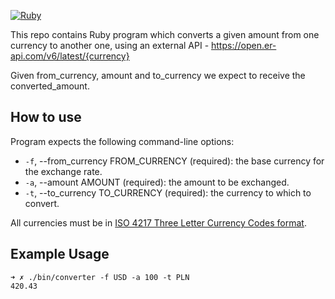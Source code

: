 [![Ruby](https://img.shields.io/badge/ruby-3.1.2-brightgreen.svg)](https://www.ruby-lang.org/en/news/2022/04/12/ruby-3-1-2-released/)

This repo contains Ruby program which converts a given amount from one currency to another one, using an
external API - https://open.er-api.com/v6/latest/{currency}

Given from_currency, amount and to_currency we expect to receive the converted_amount.

## How to use
Program expects the following command-line options:

- `-f`, --from_currency FROM_CURRENCY (required): the base currency for the exchange rate.
- `-a`, --amount AMOUNT (required): the amount to be exchanged.
- `-t`, --to_currency TO_CURRENCY (required): the currency to which to convert.

All currencies must be in [ISO 4217 Three Letter Currency Codes format](https://www.exchangerate-api.com/docs/supported-currencies).

## Example Usage
```
➜ ✗ ./bin/converter -f USD -a 100 -t PLN
420.43
```
